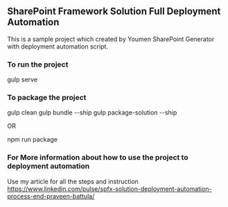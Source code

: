 ## SharePoint Framework Solution Full Deployment Automation

This is a sample project which created by Youmen SharePoint Generator with deployment automation script. 

### To run the project

gulp serve

### To package the project
gulp clean
gulp bundle --ship
gulp package-solution --ship

OR 

npm run package

### For More information about how to use the project to deployment automation

Use my article for all the steps and instruction
https://www.linkedin.com/pulse/spfx-solution-deployment-automation-process-end-praveen-battula/

